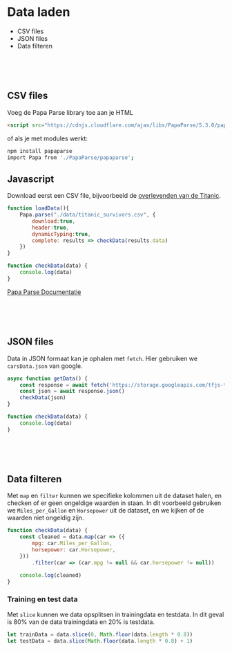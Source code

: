 # Data laden

- CSV files
- JSON files
- Data filteren

<br>
<br>
<br>

## CSV files

Voeg de Papa Parse library toe aan je HTML

```HTML
<script src="https://cdnjs.cloudflare.com/ajax/libs/PapaParse/5.3.0/papaparse.min.js"></script>
```
of als je met modules werkt:
```bash
npm install papaparse
import Papa from './PapaParse/papaparse';
```

## Javascript

Download eerst een CSV file, bijvoorbeeld de [overlevenden van de Titanic](https://www.kaggle.com/c/titanic/data?select=train.csv). 

```javascript
function loadData(){
    Papa.parse("./data/titanic_survivors.csv", {
        download:true,
        header:true, 
        dynamicTyping:true,
        complete: results => checkData(results.data)
    })
}

function checkData(data) {
    console.log(data)
}
```
[Papa Parse Documentatie](https://www.papaparse.com)

<br>
<br>
<br>

## JSON files

Data in JSON formaat kan je ophalen met `fetch`. Hier gebruiken we `carsData.json` van google. 

```javascript
async function getData() {
    const response = await fetch('https://storage.googleapis.com/tfjs-tutorials/carsData.json')
    const json = await response.json()
    checkData(json)
}

function checkData(data) {
    console.log(data)
}
```

<br>
<br>
<br>

## Data filteren

Met `map` en `filter` kunnen we specifieke kolommen uit de dataset halen, en checken of er geen ongeldige waarden in staan. In dit voorbeeld gebruiken we `Miles_per_Gallon` en `Horsepower` uit de dataset, en we kijken of de waarden niet ongeldig zijn.

```javascript
function checkData(data) {
    const cleaned = data.map(car => ({
        mpg: car.Miles_per_Gallon,
        horsepower: car.Horsepower,
    }))
        .filter(car => (car.mpg != null && car.horsepower != null))

    console.log(cleaned)
}
```
### Training en test data

Met `slice` kunnen we data opsplitsen in trainingdata en testdata. In dit geval is 80% van de data trainingdata en 20% is testdata.

```javascript
let trainData = data.slice(0, Math.floor(data.length * 0.8))
let testData = data.slice(Math.floor(data.length * 0.8) + 1)
```